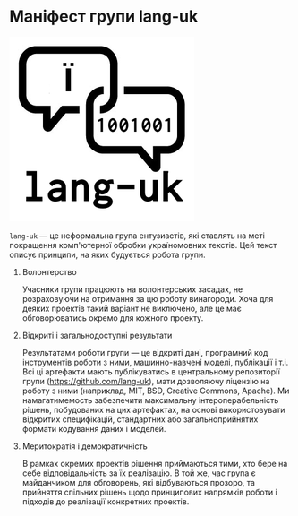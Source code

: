# Маніфест групи lang-uk

![lang-uk](lang-uk.png)

`lang-uk` — це неформальна група ентузиастів, які ставлять на меті покращення комп'ютерної обробки україномовних текстів.
Цей текст описує принципи, на яких будується робота групи.

1. Волонтерство

    Учасники групи працюють на волонтерських засадах, не розраховуючи на отримання за цю роботу винагороди.
Хоча для деяких проектів такий варіант не виключено, але це має обговорюватись окремо для кожного проекту.

2. Відкриті і загальнодоступні результати

    Результатами роботи групи — це відкриті дані, програмний код інструментів роботи з ними, машинно-навчені моделі, публікації і т.і.
Всі ці артефакти мають публікуватись в центральному репозиторії групи (https://github.com/lang-uk),
мати дозволяючу ліцензію на роботу з ними (наприклад, MIT, BSD, Creative Commons, Apache). Ми намагатимемость забезпечити максимальну інтероперабельність рішень, побудованих на цих артефактах, на основі використовувати відкритих специфікацій, стандартних або загальноприйнятих формати кодування даних і моделей.

3. Меритократія і демократичність

    В рамках окремих проектів рішення приймаються тими, хто бере на себе відповідальність за їх реалізацію.
В той же, час група є майданчиком для обговорень, які відбуваються прозоро, та прийняття спільних рішень щодо принципових напрямків роботи і підходів до реалізації конкретних проектів.

